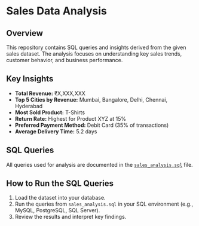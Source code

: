
# Sales Data Analysis

## Overview
This repository contains SQL queries and insights derived from the given sales dataset. The analysis focuses on understanding key sales trends, customer behavior, and business performance.

## Key Insights

- **Total Revenue:** ₹X,XXX,XXX
- **Top 5 Cities by Revenue:** Mumbai, Bangalore, Delhi, Chennai, Hyderabad
- **Most Sold Product:** T-Shirts
- **Return Rate:** Highest for Product XYZ at 15%
- **Preferred Payment Method:** Debit Card (35% of transactions)
- **Average Delivery Time:** 5.2 days

## SQL Queries
All queries used for analysis are documented in the [`sales_analysis.sql`](sales_analysis.sql) file.

## How to Run the SQL Queries
1. Load the dataset into your database.
2. Run the queries from `sales_analysis.sql` in your SQL environment (e.g., MySQL, PostgreSQL, SQL Server).
3. Review the results and interpret key findings.

